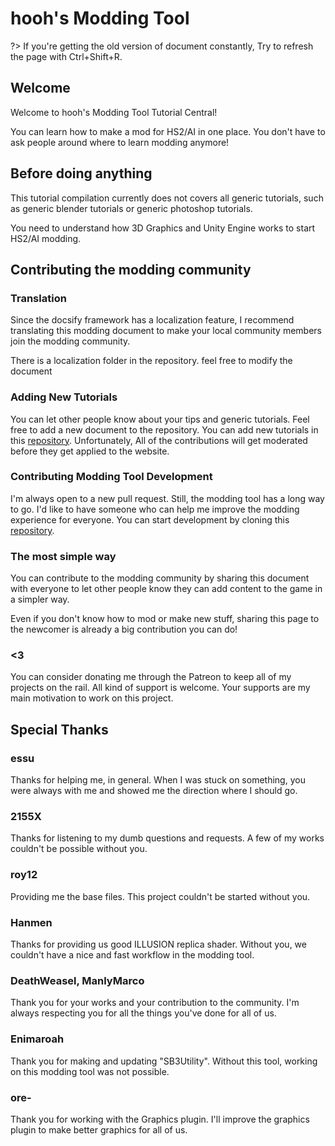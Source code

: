 # hooh's Modding Tool

?> If you're getting the old version of document constantly, Try to refresh the page with Ctrl+Shift+R.

## Welcome

Welcome to hooh's Modding Tool Tutorial Central!

You can learn how to make a mod for HS2/AI in one place. You don't have to ask people around where to learn modding anymore!

## Before doing anything

This tutorial compilation currently does not covers all generic tutorials, such as generic blender tutorials or generic photoshop tutorials.

You need to understand how 3D Graphics and Unity Engine works to start HS2/AI modding.

## Contributing the modding community

### Translation

Since the docsify framework has a localization feature, I recommend translating this modding document to make your local community members join the modding community.

There is a localization folder in the repository. feel free to modify the document

### Adding New Tutorials

You can let other people know about your tips and generic tutorials. Feel free to add a new document to the repository.
You can add new tutorials in this [repository](https://github.com/hooh-hooah/hooh-hooah.github.io).
Unfortunately, All of the contributions will get moderated before they get applied to the website.

### Contributing Modding Tool Development

I'm always open to a new pull request. Still, the modding tool has a long way to go. I'd like to have someone who can help me improve the modding experience for everyone.
You can start development by cloning this [repository](https://github.com/hooh-hooah/ModdingTool).

### The most simple way

You can contribute to the modding community by sharing this document with everyone to let other people know they can add content to the game in a simpler way.

Even if you don't know how to mod or make new stuff, sharing this page to the newcomer is already a big contribution you can do!

### <3

You can consider donating me through the Patreon to keep all of my projects on the rail.
All kind of support is welcome. Your supports are my main motivation to work on this project.

## Special Thanks

### essu

Thanks for helping me, in general. When I was stuck on something, you were always with me and showed me the direction where I should go.

### 2155X

Thanks for listening to my dumb questions and requests. A few of my works couldn't be possible without you.

### roy12

Providing me the base files. This project couldn't be started without you.

### Hanmen

Thanks for providing us good ILLUSION replica shader. Without you, we couldn't have a nice and fast workflow in the modding tool.

### DeathWeasel, ManlyMarco

Thank you for your works and your contribution to the community. I'm always respecting you for all the things you've done for all of us.

### Enimaroah

Thank you for making and updating "SB3Utility". Without this tool, working on this modding tool was not possible.

### ore-

Thank you for working with the Graphics plugin. I'll improve the graphics plugin to make better graphics for all of us.
